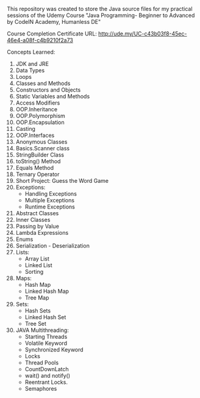 This repository was created to store the Java source files for my practical sessions of the Udemy Course "Java Programming- Beginner to Advanced by CodeIN Academy, Humanless DE"

Course Completion Certificate URL: http://ude.my/UC-c43b03f8-45ec-46e4-a08f-c4b9210f2a73

Concepts Learned:
  1. JDK and JRE
  2. Data Types
  3. Loops
  4. Classes and Methods
  5. Constructors and Objects
  6. Static Variables and Methods
  7. Access Modifiers
  8. OOP.Inheritance
  9. OOP.Polymorphism
  10. OOP.Encapsulation
  11. Casting
  12. OOP.Interfaces
  13. Anonymous Classes
  14. Basics.Scanner class
  15. StringBuilder Class
  16. toString() Method
  17. Equals Method
  18. Ternary Operator
  19. Short Project: Guess the Word Game
  20. Exceptions:
      - Handling Exceptions
      - Multiple Exceptions
      - Runtime Exceptions
  21. Abstract Classes
  22. Inner Classes
  23. Passing by Value
  24. Lambda Expressions
  25. Enums
  26. Serialization - Deserialization
  27. Lists:
      - Array List
      - Linked List
      - Sorting
  28. Maps:
      - Hash Map
      - Linked Hash Map
      - Tree Map
  29. Sets:
      - Hash Sets
      - Linked Hash Set
      - Tree Set
  30. JAVA Multithreading:
      - Starting Threads
      - Volatile Keyword
      - Synchronized Keyword
      - Locks
      - Thread Pools
      - CountDownLatch
      - wait() and notify()
      - Reentrant Locks.
      - Semaphores


